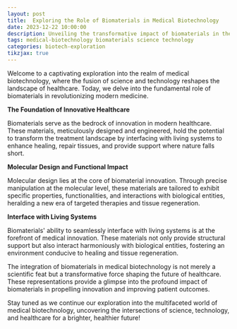 ```yaml
---
layout: post
title:  Exploring the Role of Biomaterials in Medical Biotechnology
date: 2023-12-22 10:00:00
description: Unveiling the transformative impact of biomaterials in the realm of medical biotechnology.
tags: medical-biotechnology biomaterials science technology
categories: biotech-exploration
tikzjax: true
---
```

Welcome to a captivating exploration into the realm of medical biotechnology, where the fusion of science and technology reshapes the landscape of healthcare. Today, we delve into the fundamental role of biomaterials in revolutionizing modern medicine.

**The Foundation of Innovative Healthcare**

<script type="text/tikz">
\begin{tikzpicture}
    % Representation of biomaterials as a foundation
    \foreach \x/\y/\c in {0/0/blue, 1/0.5/blue, 2/0/blue, 0/-0.2/blue, 1/0.3/blue, 2/-0.2/blue, 0/-0.4/blue, 1/0.1/blue, 2/-0.4/blue, 0/-0.6/blue, 1/-0.1/blue, 2/-0.6/blue, 0/-0.8/blue, 1/-0.3/blue, 2/-0.8/blue}{
        \fill[\c] (\x,\y) circle (0.05);
    }
    % Adding a label
    \node at (1, 1) {\textbf{Biomaterials}};
    % Adding some connecting lines
    \draw[blue, ultra thick] (0,0) -- (1,0.5) -- (2,0);
    \draw[blue, ultra thick] (0,-0.2) -- (1,0.3) -- (2,-0.2);
    \draw[blue, ultra thick] (0,-0.4) -- (1,0.1) -- (2,-0.4);
    \draw[blue, ultra thick] (0,-0.6) -- (1,-0.1) -- (2,-0.6);
    \draw[blue, ultra thick] (0,-0.8) -- (1,-0.3) -- (2,-0.8);
\end{tikzpicture}
</script>


Biomaterials serve as the bedrock of innovation in modern healthcare. These materials, meticulously designed and engineered, hold the potential to transform the treatment landscape by interfacing with living systems to enhance healing, repair tissues, and provide support where nature falls short.


**Molecular Design and Functional Impact**

<script type="text/tikz">
\begin{tikzpicture}
    % Visual representation of molecular design
    \foreach \x/\y/\c in {0/0/green, 1/0.5/green, 2/0/green, 0/-0.2/green, 1/0.3/green, 2/-0.2/green, 0/-0.4/green, 1/0.1/green, 2/-0.4/green, 0/-0.6/green, 1/-0.1/green, 2/-0.6/green, 0/-0.8/green, 1/-0.3/green, 2/-0.8/green}{
        \fill[\c] (\x,\y) circle (0.05);
    }
    % Adding a label for clarity
    \node at (1, 1) {\textbf{Molecular Design}};
    % Adding some connecting lines
    \draw[green, ultra thick] (0,0) -- (1,0.5) -- (2,0);
    \draw[green, ultra thick] (0,-0.2) -- (1,0.3) -- (2,-0.2);
    \draw[green, ultra thick] (0,-0.4) -- (1,0.1) -- (2,-0.4);
    \draw[green, ultra thick] (0,-0.6) -- (1,-0.1) -- (2,-0.6);
    \draw[green, ultra thick] (0,-0.8) -- (1,-0.3) -- (2,-0.8);
\end{tikzpicture}
</script>



Molecular design lies at the core of biomaterial innovation. Through precise manipulation at the molecular level, these materials are tailored to exhibit specific properties, functionalities, and interactions with biological entities, heralding a new era of targeted therapies and tissue regeneration.


**Interface with Living Systems**

<script type="text/tikz">
\begin{tikzpicture}
    % Visualizing the interface of biomaterials with living systems
    \foreach \x/\y/\c in {0/0/orange, 1/0.5/orange, 2/0/orange, 0/-0.2/orange, 1/0.3/orange, 2/-0.2/orange, 0/-0.4/orange, 1/0.1/orange, 2/-0.4/orange, 0/-0.6/orange, 1/-0.1/orange, 2/-0.6/orange, 0/-0.8/orange, 1/-0.3/orange, 2/-0.8/orange}{
        \fill[\c] (\x,\y) circle (0.05);
    }
    % Adding a label for clarity
    \node at (1, 1) {\textbf{Biomaterial Interface}};
    % Adding some connecting lines
    \draw[orange, ultra thick] (0,0) -- (1,0.5) -- (2,0);
    \draw[orange, ultra thick] (0,-0.2) -- (1,0.3) -- (2,-0.2);
    \draw[orange, ultra thick] (0,-0.4) -- (1,0.1) -- (2,-0.4);
    \draw[orange, ultra thick] (0,-0.6) -- (1,-0.1) -- (2,-0.6);
    \draw[orange, ultra thick] (0,-0.8) -- (1,-0.3) -- (2,-0.8);
\end{tikzpicture}
</script>



Biomaterials' ability to seamlessly interface with living systems is at the forefront of medical innovation. These materials not only provide structural support but also interact harmoniously with biological entities, fostering an environment conducive to healing and tissue regeneration.

The integration of biomaterials in medical biotechnology is not merely a scientific feat but a transformative force shaping the future of healthcare. These representations provide a glimpse into the profound impact of biomaterials in propelling innovation and improving patient outcomes.

Stay tuned as we continue our exploration into the multifaceted world of medical biotechnology, uncovering the intersections of science, technology, and healthcare for a brighter, healthier future!
